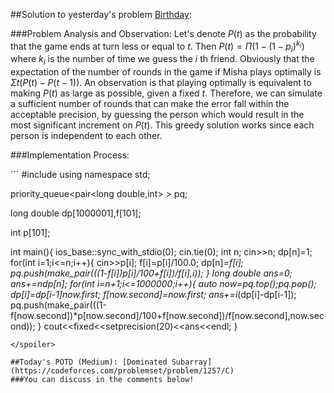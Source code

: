 ##Solution to yesterday's problem [Birthday](https://codeforces.com/problemset/problem/623/D):

###Problem Analysis and Observation:
Let's denote $P(t)$ as the probability that the game ends at turn less or equal to $t$. Then $P(t) = \Pi(1-(1-p_i)^{k_i})$ where $k_i$ is the number of time we guess the $i$ th friend. Obviously that the expectation of the number of rounds in the game if Misha plays optimally is $\Sigma t(P(t)-P(t-1))$. An observation is that playing optimally is equivalent to making $P(t)$ as large as possible, given a fixed $t$. Therefore, we can simulate a sufficient number of rounds that can make the error fall within the acceptable precision, by guessing the person which would result in the most significant increment on $P(t)$. This greedy solution works since each person is independent to each other.

###Implementation Process:

<spoiler summary="Code(C++)">
```
#include<bits/stdc++.h>
using namespace std;

priority_queue<pair<long double,int> > pq;

long double dp[1000001],f[101];

int p[101];

int main(){
	ios_base::sync_with_stdio(0);
	cin.tie(0);
	int n;
	cin>>n;
	dp[n]=1;
	for(int i=1;i<=n;i++){
		cin>>p[i];
		f[i]=p[i]/100.0;
		dp[n]*=f[i];
		pq.push(make_pair(((1-f[i])*p[i]/100+f[i])/f[i],i));
	}
	long double ans=0;
	ans+=n*dp[n];
	for(int i=n+1;i<=1000000;i++){
		auto now=pq.top();pq.pop();
		dp[i]=dp[i-1]*now.first;
		f[now.second]*=now.first;
		ans+=i*(dp[i]-dp[i-1]);
		pq.push(make_pair(((1-f[now.second])*p[now.second]/100+f[now.second])/f[now.second],now.second));
	}
	cout<<fixed<<setprecision(20)<<ans<<endl;
}
```
</spoiler>

##Today's POTD (Medium): [Dominated Subarray](https://codeforces.com/problemset/problem/1257/C)
###You can discuss in the comments below!
